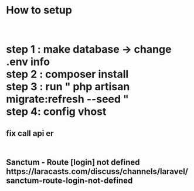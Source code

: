 <h1>How to setup<h1>
<br>
step 1 : make database -> change .env info
<br>
step 2 : composer install
<br>
step 3 : run " php artisan migrate:refresh --seed  "
<br>
step 4: config vhost


<h2> fix call api er <h2>
<br>
<strong>Sanctum - Route [login] not defined<strong>
<br>
https://laracasts.com/discuss/channels/laravel/sanctum-route-login-not-defined